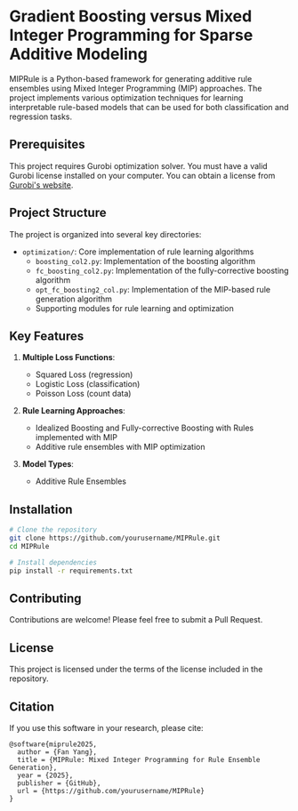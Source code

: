 # Gradient Boosting versus Mixed Integer Programming for Sparse Additive Modeling

MIPRule is a Python-based framework for generating additive rule ensembles using Mixed Integer Programming (MIP) approaches. The project implements various optimization techniques for learning interpretable rule-based models that can be used for both classification and regression tasks.

## Prerequisites

This project requires Gurobi optimization solver. You must have a valid Gurobi license installed on your computer. You can obtain a license from [Gurobi's website](https://www.gurobi.com/downloads/).

## Project Structure

The project is organized into several key directories:

- `optimization/`: Core implementation of rule learning algorithms
  - `boosting_col2.py`: Implementation of the boosting algorithm
  - `fc_boosting_col2.py`: Implementation of the fully-corrective boosting algorithm
  - `opt_fc_boosting2_col.py`: Implementation of the MIP-based rule generation algorithm
  - Supporting modules for rule learning and optimization

## Key Features

1. **Multiple Loss Functions**:
   - Squared Loss (regression)
   - Logistic Loss (classification)
   - Poisson Loss (count data)

2. **Rule Learning Approaches**:
   - Idealized Boosting and Fully-corrective Boosting with Rules implemented with MIP
   - Additive rule ensembles with MIP optimization

3. **Model Types**:
   - Additive Rule Ensembles

## Installation

```bash
# Clone the repository
git clone https://github.com/yourusername/MIPRule.git
cd MIPRule

# Install dependencies
pip install -r requirements.txt
```

<!-- ## Usage

### Boosting Algorithm

```python
from optimization.boosting_col2 import boosting_step2

# Run boosting algorithm
model = boosting_step2(
    X_train,
    y_train,
    loss='squared',  # or 'logistic' for classification
    num_rules=10
)
```

### Fully-Corrective Boosting Algorithm

```python
from optimization.fc_boosting_col2 import fully_corrective2

# Run fully-corrective boosting algorithm
model = fully_corrective2(
    X_train,
    y_train,
    loss='squared',  # or 'logistic' for classification
    num_rules=10
)
```

### MIP-based Rule Generation

```python
from optimization.opt_fc_boosting2_col import optimized_rule_ensemble2

# Run MIP-based rule generation
model = optimized_rule_ensemble2(
    X_train,
    y_train,
    loss='squared',  # or 'logistic' for classification
    num_rules=10
)
```

## Evaluation

The framework includes comprehensive evaluation tools:

```python
from evaluation.evaluate import evaluate_model

# Evaluate model performance
results = evaluate_model(
    model,
    X_test,
    y_test,
    metrics=['accuracy', 'auc']
)
``` -->

## Contributing

Contributions are welcome! Please feel free to submit a Pull Request.

## License

This project is licensed under the terms of the license included in the repository.

## Citation

If you use this software in your research, please cite:

```
@software{miprule2025,
  author = {Fan Yang},
  title = {MIPRule: Mixed Integer Programming for Rule Ensemble Generation},
  year = {2025},
  publisher = {GitHub},
  url = {https://github.com/yourusername/MIPRule}
}
```